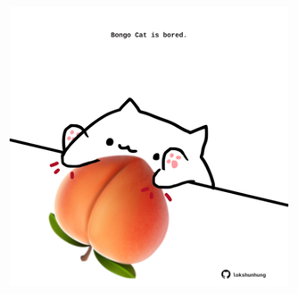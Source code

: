 <!-- built at 27/09/2022, 01:30:27 UTC -->
<p align="center">
  <img width="500" height="500" src="./ReadmeImage.svg">
</p>
